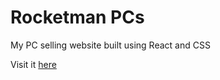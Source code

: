 # Rocketman PCs

My PC selling website built using React and CSS

Visit it [here](https://2kelvin.github.io/rocketman-pcs/)

